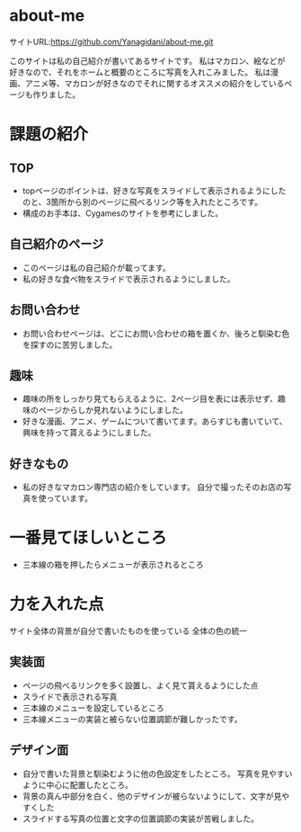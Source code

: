 # about-me

サイトURL:https://github.com/Yanagidani/about-me.git

このサイトは私の自己紹介が書いてあるサイトです。
私はマカロン、絵などが好きなので、それをホームと概要のところに写真を入れこみました。
私は漫画、アニメ等、マカロンが好きなのでそれに関するオススメの紹介をしているページも作りました。

# 課題の紹介
## TOP
- topページのポイントは、好きな写真をスライドして表示されるようにしたのと、3箇所から別のページに飛べるリンク等を入れたところです。
- 構成のお手本は、Cygamesのサイトを参考にしました。
  
## 自己紹介のページ
- このページは私の自己紹介が載ってます。
- 私の好きな食べ物をスライドで表示されるようにしました。
  
## お問い合わせ
- お問い合わせページは、どこにお問い合わせの箱を置くか、後ろと馴染む色を探すのに苦労しました。
  
## 趣味
- 趣味の所をしっかり見てもらえるように、2ページ目を表には表示せず、趣味のページからしか見れないようにしました。
- 好きな漫画、アニメ、ゲームについて書いてます。あらすじも書いていて、興味を持って貰えるようにしました。
  
## 好きなもの
- 私の好きなマカロン専門店の紹介をしています。
自分で撮ったそのお店の写真を使っています。

# 一番見てほしいところ
- 三本線の箱を押したらメニューが表示されるところ
  
# 力を入れた点
サイト全体の背景が自分で書いたものを使っている
全体の色の統一

## 実装面
- ページの飛べるリンクを多く設置し、よく見て貰えるようにした点
- スライドで表示される写真
- 三本線のメニューを設定しているところ
- 三本線メニューの実装と被らない位置調節が難しかったです。
  
## デザイン面
- 自分で書いた背景と馴染むように他の色設定をしたところ。
 写真を見やすいように中心に配置したところ。
- 背景の真ん中部分を白く、他のデザインが被らないようにして、文字が見やすくした
- スライドする写真の位置と文字の位置調節の実装が苦戦しました。
